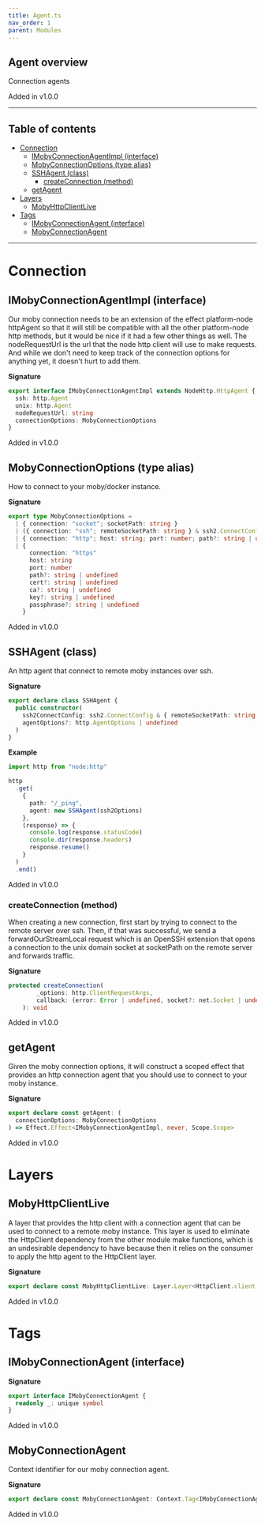 ```yaml
---
title: Agent.ts
nav_order: 1
parent: Modules
---
```


## Agent overview

Connection agents

Added in v1.0.0

---

<h2 class="text-delta">Table of contents</h2>

- [Connection](#connection)
  - [IMobyConnectionAgentImpl (interface)](#imobyconnectionagentimpl-interface)
  - [MobyConnectionOptions (type alias)](#mobyconnectionoptions-type-alias)
  - [SSHAgent (class)](#sshagent-class)
    - [createConnection (method)](#createconnection-method)
  - [getAgent](#getagent)
- [Layers](#layers)
  - [MobyHttpClientLive](#mobyhttpclientlive)
- [Tags](#tags)
  - [IMobyConnectionAgent (interface)](#imobyconnectionagent-interface)
  - [MobyConnectionAgent](#mobyconnectionagent)

---

# Connection

## IMobyConnectionAgentImpl (interface)

Our moby connection needs to be an extension of the effect platform-node
httpAgent so that it will still be compatible with all the other
platform-node http methods, but it would be nice if it had a few other things
as well. The nodeRequestUrl is the url that the node http client will use to
make requests. And while we don't need to keep track of the connection
options for anything yet, it doesn't hurt to add them.

**Signature**

```ts
export interface IMobyConnectionAgentImpl extends NodeHttp.HttpAgent {
  ssh: http.Agent
  unix: http.Agent
  nodeRequestUrl: string
  connectionOptions: MobyConnectionOptions
}
```

Added in v1.0.0

## MobyConnectionOptions (type alias)

How to connect to your moby/docker instance.

**Signature**

```ts
export type MobyConnectionOptions =
  | { connection: "socket"; socketPath: string }
  | ({ connection: "ssh"; remoteSocketPath: string } & ssh2.ConnectConfig)
  | { connection: "http"; host: string; port: number; path?: string | undefined }
  | {
      connection: "https"
      host: string
      port: number
      path?: string | undefined
      cert?: string | undefined
      ca?: string | undefined
      key?: string | undefined
      passphrase?: string | undefined
    }
```

Added in v1.0.0

## SSHAgent (class)

An http agent that connect to remote moby instances over ssh.

**Signature**

```ts
export declare class SSHAgent {
  public constructor(
    ssh2ConnectConfig: ssh2.ConnectConfig & { remoteSocketPath: string },
    agentOptions?: http.AgentOptions | undefined
  )
}
```

**Example**

```ts
import http from "node:http"

http
  .get(
    {
      path: "/_ping",
      agent: new SSHAgent(ssh2Options)
    },
    (response) => {
      console.log(response.statusCode)
      console.dir(response.headers)
      response.resume()
    }
  )
  .end()
```

Added in v1.0.0

### createConnection (method)

When creating a new connection, first start by trying to connect to the
remote server over ssh. Then, if that was successful, we send a
forwardOurStreamLocal request which is an OpenSSH extension that opens a
connection to the unix domain socket at socketPath on the remote server
and forwards traffic.

**Signature**

```ts
protected createConnection(
        _options: http.ClientRequestArgs,
        callback: (error: Error | undefined, socket?: net.Socket | undefined) => void
    ): void
```

Added in v1.0.0

## getAgent

Given the moby connection options, it will construct a scoped effect that
provides an http connection agent that you should use to connect to your moby
instance.

**Signature**

```ts
export declare const getAgent: (
  connectionOptions: MobyConnectionOptions
) => Effect.Effect<IMobyConnectionAgentImpl, never, Scope.Scope>
```

Added in v1.0.0

# Layers

## MobyHttpClientLive

A layer that provides the http client with a connection agent that can be
used to connect to a remote moby instance. This layer is used to eliminate
the HttpClient dependency from the other module make functions, which is an
undesirable dependency to have because then it relies on the consumer to
apply the http agent to the HttpClient layer.

**Signature**

```ts
export declare const MobyHttpClientLive: Layer.Layer<HttpClient.client.Client.Default, never, IMobyConnectionAgent>
```

Added in v1.0.0

# Tags

## IMobyConnectionAgent (interface)

**Signature**

```ts
export interface IMobyConnectionAgent {
  readonly _: unique symbol
}
```

Added in v1.0.0

## MobyConnectionAgent

Context identifier for our moby connection agent.

**Signature**

```ts
export declare const MobyConnectionAgent: Context.Tag<IMobyConnectionAgent, IMobyConnectionAgentImpl>
```

Added in v1.0.0

